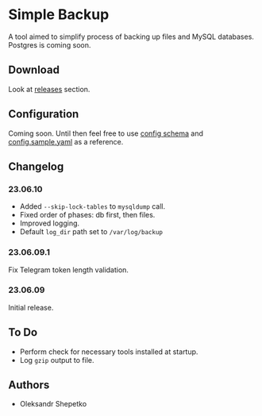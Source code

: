# Simple Backup

A tool aimed to simplify process of backing up files and MySQL databases. Postgres is coming soon.

## Download

Look at [releases](https://github.com/ashep/sbk/releases) section.

## Configuration

Coming soon. Until then feel free to use [config schema](config/config.schema.json)
and [config.sample.yaml](config.sample.yaml) as a reference.

## Changelog

### 23.06.10

- Added `--skip-lock-tables` to `mysqldump` call.
- Fixed order of phases: db first, then files.
- Improved logging.
- Default `log_dir` path set to `/var/log/backup`

### 23.06.09.1

Fix Telegram token length validation.

### 23.06.09

Initial release.

## To Do

- Perform check for necessary tools installed at startup.
- Log `gzip` output to file.

## Authors

- Oleksandr Shepetko
